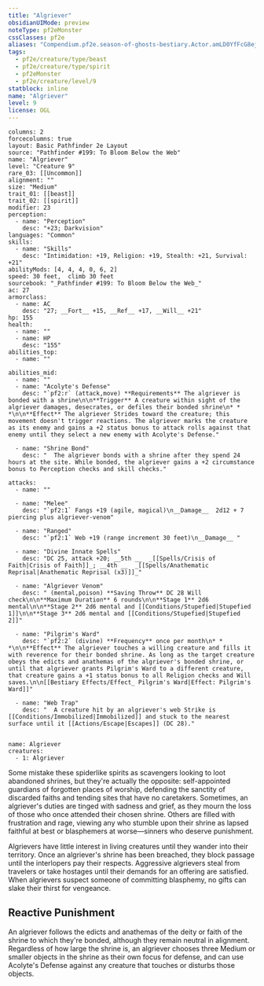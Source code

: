 ```yaml
---
title: "Algriever"
obsidianUIMode: preview
noteType: pf2eMonster
cssClasses: pf2e
aliases: "Compendium.pf2e.season-of-ghosts-bestiary.Actor.amLD0YfFcG8ejrME" 
tags:
  - pf2e/creature/type/beast
  - pf2e/creature/type/spirit
  - pf2eMonster
  - pf2e/creature/level/9
statblock: inline
name: "Algriever"
level: 9
license: OGL
---
```


```statblock
columns: 2
forcecolumns: true
layout: Basic Pathfinder 2e Layout
source: "Pathfinder #199: To Bloom Below the Web"
name: "Algriever"
level: "Creature 9"
rare_03: [[Uncommon]]
alignment: ""
size: "Medium"
trait_01: [[beast]]
trait_02: [[spirit]]
modifier: 23
perception:
  - name: "Perception"
    desc: "+23; Darkvision"
languages: "Common"
skills:
  - name: "Skills"
    desc: "Intimidation: +19, Religion: +19, Stealth: +21, Survival: +21"
abilityMods: [4, 4, 4, 0, 6, 2]
speed: 30 feet,  climb 30 feet
sourcebook: "_Pathfinder #199: To Bloom Below the Web_"
ac: 27
armorclass:
  - name: AC
    desc: "27; __Fort__ +15, __Ref__ +17, __Will__ +21"
hp: 155
health:
  - name: ""
  - name: HP
    desc: "155"
abilities_top:
  - name: ""

abilities_mid:
  - name: ""
  - name: "Acolyte's Defense"
    desc: "`pf2:r` (attack,move) **Requirements** The algriever is bonded with a shrine\n\n**Trigger** A creature within sight of the algriever damages, desecrates, or defiles their bonded shrine\n* * *\n\n**Effect** The algriever Strides toward the creature; this movement doesn't trigger reactions. The algriever marks the creature as its enemy and gains a +2 status bonus to attack rolls against that enemy until they select a new enemy with Acolyte's Defense."

  - name: "Shrine Bond"
    desc: "  The algriever bonds with a shrine after they spend 24 hours at the site. While bonded, the algriever gains a +2 circumstance bonus to Perception checks and skill checks."

attacks:
  - name: ""

  - name: "Melee"
    desc: "`pf2:1` Fangs +19 (agile, magical)\n__Damage__  2d12 + 7 piercing plus algriever-venom"

  - name: "Ranged"
    desc: "`pf2:1` Web +19 (range increment 30 feet)\n__Damage__ "

  - name: "Divine Innate Spells"
    desc: "DC 25, attack +20; __5th __  _[[Spells/Crisis of Faith|Crisis of Faith]]_; __4th __  _[[Spells/Anathematic Reprisal|Anathematic Reprisal (x3)]]_"

  - name: "Algriever Venom"
    desc: " (mental,poison) **Saving Throw** DC 28 Will check\n\n**Maximum Duration** 6 rounds\n\n**Stage 1** 2d6 mental\n\n**Stage 2** 2d6 mental and [[Conditions/Stupefied|Stupefied 1]]\n\n**Stage 3** 2d6 mental and [[Conditions/Stupefied|Stupefied 2]]"

  - name: "Pilgrim's Ward"
    desc: "`pf2:2` (divine) **Frequency** once per month\n* * *\n\n**Effect** The algriever touches a willing creature and fills it with reverence for their bonded shrine. As long as the target creature obeys the edicts and anathemas of the algriever's bonded shrine, or until that algriever grants Pilgrim's Ward to a different creature, that creature gains a +1 status bonus to all Religion checks and Will saves.\n\n[[Bestiary Effects/Effect_ Pilgrim's Ward|Effect: Pilgrim's Ward]]"

  - name: "Web Trap"
    desc: "  A creature hit by an algriever's web Strike is [[Conditions/Immobilized|Immobilized]] and stuck to the nearest surface until it [[Actions/Escape|Escapes]] (DC 28)."
 
```

```encounter-table
name: Algriever
creatures:
  - 1: Algriever
```



Some mistake these spiderlike spirits as scavengers looking to loot abandoned shrines, but they're actually the opposite: self-appointed guardians of forgotten places of worship, defending the sanctity of discarded faiths and tending sites that have no caretakers. Sometimes, an algriever's duties are tinged with sadness and grief, as they mourn the loss of those who once attended their chosen shrine. Others are filled with frustration and rage, viewing any who stumble upon their shrine as lapsed faithful at best or blasphemers at worse—sinners who deserve punishment.

Algrievers have little interest in living creatures until they wander into their territory. Once an algriever's shrine has been breached, they block passage until the interlopers pay their respects. Aggressive algrievers steal from travelers or take hostages until their demands for an offering are satisfied. When algrievers suspect someone of committing blasphemy, no gifts can slake their thirst for vengeance.

## Reactive Punishment

An algriever follows the edicts and anathemas of the deity or faith of the shrine to which they're bonded, although they remain neutral in alignment. Regardless of how large the shrine is, an algriever chooses three Medium or smaller objects in the shrine as their own focus for defense, and can use Acolyte's Defense against any creature that touches or disturbs those objects.
